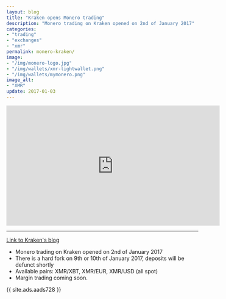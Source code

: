 ```yaml
---
layout: blog
title: "Kraken opens Monero trading"
description: "Monero trading on Kraken opened on 2nd of January 2017"
categories:
- "trading"
- "exchanges"
- "xmr"
permalink: monero-kraken/
image:
- "/img/monero-logo.jpg"
- "/img/wallets/xmr-lightwallet.png"
- "/img/wallets/mymonero.png"
image_alt:
- "XMR"
update: 2017-01-03
---
```


<iframe width="560" height="315" src="https://www.youtube.com/embed/TZi9xx6aiuY" frameborder="0" allowfullscreen></iframe>

________________________

[Link to Kraken's blog](http://blog.kraken.com/post/155126375697/kraken-launches-monero-trading)

* Monero trading on Kraken opened on 2nd of January 2017
* There is a hard fork on 9th or 10th of January 2017, deposits will be defunct shortly
* Available pairs: XMR/XBT, XMR/EUR, XMR/USD (all spot)
* Margin trading coming soon.


{{ site.ads.aads728 }}
